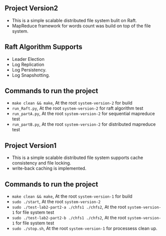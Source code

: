 

## Project Version2

* This is a simple scalable distributed file system bulit on Raft.
* MapReduce framework for words count was build on top of the file system.

## Raft Algorithm Supports

* Leader Election
* Log Replication
* Log Persistency.
* Log Snapshotting.


## Commands to run the project
* `make clean && make`, At the root `system-version-2` for build
* `run_Raft.py`, At the root `system-version-2` for raft algorithm test
* `run_partA.py`, At the root `system-version-2` for sequential mapreduce test
* `run_partB.py`, At the root `system-version-2` for distributed mapreduce test


## Project Version1

* This is a simple scalable distributed file system supports cache consistency and file locking.
* write-back caching is implemented.


## Commands to run the project
* `make clean && make`, At the root `system-version-1` for build
* `sudo ./start`, At the root `system-version-2`
* `sudo ./test-lab2-part2-a ./chfs1 ./chfs2`, At the root `system-version-1` for file system test
* `sudo ./test-lab2-part2-b ./chfs1 ./chfs2`, At the root `system-version-1` for file system test
* `sudo ./stop.sh`, At the root `system-version-1` for processess clean up.